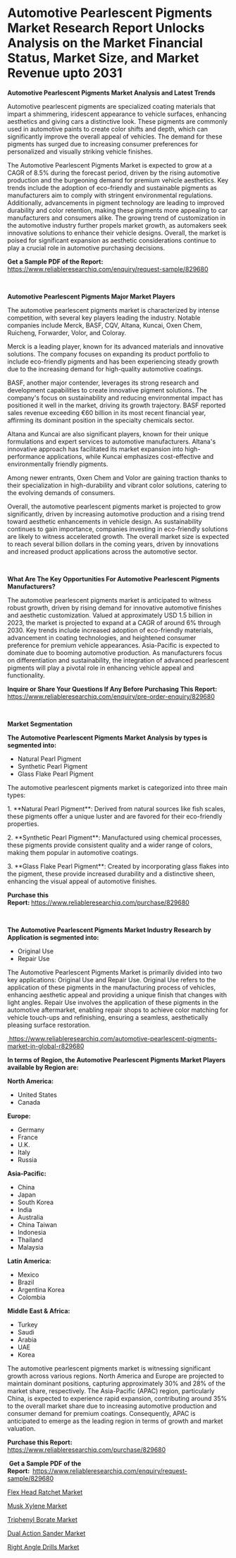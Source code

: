 <p><h1>Automotive Pearlescent Pigments Market Research Report Unlocks Analysis on the Market Financial Status, Market Size, and Market Revenue upto 2031</h1></p><p><strong>Automotive Pearlescent Pigments Market Analysis and Latest Trends</strong></p>
<p><p>Automotive pearlescent pigments are specialized coating materials that impart a shimmering, iridescent appearance to vehicle surfaces, enhancing aesthetics and giving cars a distinctive look. These pigments are commonly used in automotive paints to create color shifts and depth, which can significantly improve the overall appeal of vehicles. The demand for these pigments has surged due to increasing consumer preferences for personalized and visually striking vehicle finishes.</p><p>The Automotive Pearlescent Pigments Market is expected to grow at a CAGR of 8.5% during the forecast period, driven by the rising automotive production and the burgeoning demand for premium vehicle aesthetics. Key trends include the adoption of eco-friendly and sustainable pigments as manufacturers aim to comply with stringent environmental regulations. Additionally, advancements in pigment technology are leading to improved durability and color retention, making these pigments more appealing to car manufacturers and consumers alike. The growing trend of customization in the automotive industry further propels market growth, as automakers seek innovative solutions to enhance their vehicle designs. Overall, the market is poised for significant expansion as aesthetic considerations continue to play a crucial role in automotive purchasing decisions.</p></p>
<p><strong>Get a Sample PDF of the Report:&nbsp;</strong> <a href="https://www.reliableresearchiq.com/enquiry/request-sample/829680?utm_campaign=1847&utm_medium=2&utm_source=Github&utm_content=ia&utm_term=18122024&utm_id=automotive-pearlescent-pigments">https://www.reliableresearchiq.com/enquiry/request-sample/829680</a></p>
<p>&nbsp;</p>
<p><strong>Automotive Pearlescent Pigments Major Market Players</strong></p>
<p><p>The automotive pearlescent pigments market is characterized by intense competition, with several key players leading the industry. Notable companies include Merck, BASF, CQV, Altana, Kuncai, Oxen Chem, Ruicheng, Forwarder, Volor, and Coloray.</p><p>Merck is a leading player, known for its advanced materials and innovative solutions. The company focuses on expanding its product portfolio to include eco-friendly pigments and has been experiencing steady growth due to the increasing demand for high-quality automotive coatings.</p><p>BASF, another major contender, leverages its strong research and development capabilities to create innovative pigment solutions. The company's focus on sustainability and reducing environmental impact has positioned it well in the market, driving its growth trajectory. BASF reported sales revenue exceeding €60 billion in its most recent financial year, affirming its dominant position in the specialty chemicals sector.</p><p>Altana and Kuncai are also significant players, known for their unique formulations and expert services to automotive manufacturers. Altana's innovative approach has facilitated its market expansion into high-performance applications, while Kuncai emphasizes cost-effective and environmentally friendly pigments.</p><p>Among newer entrants, Oxen Chem and Volor are gaining traction thanks to their specialization in high-durability and vibrant color solutions, catering to the evolving demands of consumers.</p><p>Overall, the automotive pearlescent pigments market is projected to grow significantly, driven by increasing automotive production and a rising trend toward aesthetic enhancements in vehicle design. As sustainability continues to gain importance, companies investing in eco-friendly solutions are likely to witness accelerated growth. The overall market size is expected to reach several billion dollars in the coming years, driven by innovations and increased product applications across the automotive sector.</p></p>
<p>&nbsp;</p>
<p><strong>What Are The Key Opportunities For Automotive Pearlescent Pigments Manufacturers?</strong></p>
<p><p>The automotive pearlescent pigments market is anticipated to witness robust growth, driven by rising demand for innovative automotive finishes and aesthetic customization. Valued at approximately USD 1.5 billion in 2023, the market is projected to expand at a CAGR of around 6% through 2030. Key trends include increased adoption of eco-friendly materials, advancement in coating technologies, and heightened consumer preference for premium vehicle appearances. Asia-Pacific is expected to dominate due to booming automotive production. As manufacturers focus on differentiation and sustainability, the integration of advanced pearlescent pigments will play a pivotal role in enhancing vehicle appeal and functionality.</p></p>
<p><strong>Inquire or Share Your Questions If Any Before Purchasing This Report:</strong> <a href="https://www.reliableresearchiq.com/enquiry/pre-order-enquiry/829680?utm_campaign=1847&utm_medium=2&utm_source=Github&utm_content=ia&utm_term=18122024&utm_id=automotive-pearlescent-pigments">https://www.reliableresearchiq.com/enquiry/pre-order-enquiry/829680</a></p>
<p>&nbsp;</p>
<p><strong>Market Segmentation</strong></p>
<p><strong>The Automotive Pearlescent Pigments Market Analysis by types is segmented into:</strong></p>
<p><ul><li>Natural Pearl Pigment</li><li>Synthetic Pearl Pigment</li><li>Glass Flake Pearl Pigment</li></ul></p>
<p><p>The automotive pearlescent pigments market is categorized into three main types: </p><p>1. **Natural Pearl Pigment**: Derived from natural sources like fish scales, these pigments offer a unique luster and are favored for their eco-friendly properties. </p><p>2. **Synthetic Pearl Pigment**: Manufactured using chemical processes, these pigments provide consistent quality and a wider range of colors, making them popular in automotive coatings. </p><p>3. **Glass Flake Pearl Pigment**: Created by incorporating glass flakes into the pigment, these provide increased durability and a distinctive sheen, enhancing the visual appeal of automotive finishes.</p></p>
<p><strong>Purchase this Report:&nbsp;</strong><a href="https://www.reliableresearchiq.com/purchase/829680?utm_campaign=1847&utm_medium=2&utm_source=Github&utm_content=ia&utm_term=18122024&utm_id=automotive-pearlescent-pigments">https://www.reliableresearchiq.com/purchase/829680</a></p>
<p>&nbsp;</p>
<p><strong>The Automotive Pearlescent Pigments Market Industry Research by Application is segmented into:</strong></p>
<p><ul><li>Original Use</li><li>Repair Use</li></ul></p>
<p><p>The Automotive Pearlescent Pigments Market is primarily divided into two key applications: Original Use and Repair Use. Original Use refers to the application of these pigments in the manufacturing process of vehicles, enhancing aesthetic appeal and providing a unique finish that changes with light angles. Repair Use involves the application of these pigments in the automotive aftermarket, enabling repair shops to achieve color matching for vehicle touch-ups and refinishing, ensuring a seamless, aesthetically pleasing surface restoration.</p></p>
<p><a href="https://www.reliableresearchiq.com/automotive-pearlescent-pigments-market-in-global-r829680?utm_campaign=1847&utm_medium=2&utm_source=Github&utm_content=ia&utm_term=18122024&utm_id=automotive-pearlescent-pigments">&nbsp;https://www.reliableresearchiq.com/automotive-pearlescent-pigments-market-in-global-r829680</a></p>
<p><strong>In terms of Region, the Automotive Pearlescent Pigments Market Players available by Region are:</strong></p>
<p>
    <p> <strong> North America: </strong>
        <ul>
            <li>United States</li>
            <li>Canada</li>
        </ul>
        </p> 
    <p> <strong> Europe: </strong>
        <ul>
            <li>Germany</li>
            <li>France</li>
            <li>U.K.</li>
            <li>Italy</li>
            <li>Russia</li>
        </ul>
        </p> 
    <p> <strong> Asia-Pacific: </strong>
        <ul>
            <li>China</li>
            <li>Japan</li>
            <li>South Korea</li>
            <li>India</li>
            <li>Australia</li>
            <li>China Taiwan</li>
            <li>Indonesia</li>
            <li>Thailand</li>
            <li>Malaysia</li>
        </ul>
        </p> 
    <p> <strong> Latin America: </strong>
        <ul>
            <li>Mexico</li>
            <li>Brazil</li>
            <li>Argentina Korea</li>
            <li>Colombia</li>
        </ul>
        </p> 
    <p> <strong> Middle East & Africa: </strong>
        <ul>
            <li>Turkey</li>
            <li>Saudi</li>
            <li>Arabia</li>
            <li>UAE</li>
            <li>Korea</li>
        </ul>
    </p>
    </p>
<p><p>The automotive pearlescent pigments market is witnessing significant growth across various regions. North America and Europe are projected to maintain dominant positions, capturing approximately 30% and 28% of the market share, respectively. The Asia-Pacific (APAC) region, particularly China, is expected to experience rapid expansion, contributing around 35% to the overall market share due to increasing automotive production and consumer demand for premium coatings. Consequently, APAC is anticipated to emerge as the leading region in terms of growth and market valuation.</p></p>
<p><strong>Purchase this Report: </strong><a href="https://www.reliableresearchiq.com/purchase/829680?utm_campaign=1847&utm_medium=2&utm_source=Github&utm_content=ia&utm_term=18122024&utm_id=automotive-pearlescent-pigments">https://www.reliableresearchiq.com/purchase/829680</a></p>
<p>&nbsp;<strong>Get a Sample PDF of the Report:&nbsp;&nbsp;</strong><a href="https://www.reliableresearchiq.com/enquiry/request-sample/829680?utm_campaign=1847&utm_medium=2&utm_source=Github&utm_content=ia&utm_term=18122024&utm_id=automotive-pearlescent-pigments">https://www.reliableresearchiq.com/enquiry/request-sample/829680</a></p>
<p><strong></strong></p>
<p><p><a href="https://www.linkedin.com/pulse/projected-flex-head-ratchet-market-growth-14-cagr-from-2024-2031-use7f?utm_campaign=1847&utm_medium=2&utm_source=Github&utm_content=ia&utm_term=18122024&utm_id=automotive-pearlescent-pigments">Flex Head Ratchet Market</a></p><p><a href="https://www.linkedin.com/pulse/musk-xylene-market-trends-detailed-study-its-segmentation-analyzing-olm1c?utm_campaign=1847&utm_medium=2&utm_source=Github&utm_content=ia&utm_term=18122024&utm_id=automotive-pearlescent-pigments">Musk Xylene Market</a></p><p><a href="https://www.linkedin.com/pulse/triphenyl-borate-market-state-revenue-forecast-growth-potential-1c3jc?utm_campaign=1847&utm_medium=2&utm_source=Github&utm_content=ia&utm_term=18122024&utm_id=automotive-pearlescent-pigments">Triphenyl Borate Market</a></p><p><a href="https://www.linkedin.com/pulse/industry-insights-global-dual-action-sander-markets-growth-projections-mbmif?utm_campaign=1847&utm_medium=2&utm_source=Github&utm_content=ia&utm_term=18122024&utm_id=automotive-pearlescent-pigments">Dual Action Sander Market</a></p><p><a href="https://www.linkedin.com/pulse/right-angle-drills-market-size-growth-type-application-7trwf?utm_campaign=1847&utm_medium=2&utm_source=Github&utm_content=ia&utm_term=18122024&utm_id=automotive-pearlescent-pigments">Right Angle Drills Market</a></p></p>